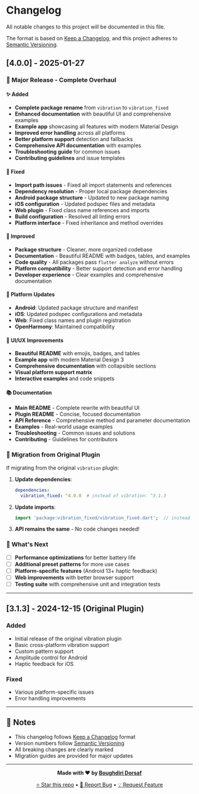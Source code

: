 # Changelog

All notable changes to this project will be documented in this file.

The format is based on [Keep a Changelog](https://keepachangelog.com/en/1.0.0/),
and this project adheres to [Semantic Versioning](https://semver.org/spec/v2.0.0.html).

## [4.0.0] - 2025-01-27

### 🎉 Major Release - Complete Overhaul

#### ✨ Added
- **Complete package rename** from `vibration` to `vibration_fixed`
- **Enhanced documentation** with beautiful UI and comprehensive examples
- **Example app** showcasing all features with modern Material Design
- **Improved error handling** across all platforms
- **Better platform support** detection and fallbacks
- **Comprehensive API documentation** with examples
- **Troubleshooting guide** for common issues
- **Contributing guidelines** and issue templates

#### 🔧 Fixed
- **Import path issues** - Fixed all import statements and references
- **Dependency resolution** - Proper local package dependencies
- **Android package structure** - Updated to new package naming
- **iOS configuration** - Updated podspec files and metadata
- **Web plugin** - Fixed class name references and imports
- **Build configuration** - Resolved all linting errors
- **Platform interface** - Fixed inheritance and method overrides

#### 🚀 Improved
- **Package structure** - Cleaner, more organized codebase
- **Documentation** - Beautiful README with badges, tables, and examples
- **Code quality** - All packages pass `flutter analyze` without errors
- **Platform compatibility** - Better support detection and error handling
- **Developer experience** - Clear examples and comprehensive documentation

#### 📱 Platform Updates
- **Android**: Updated package structure and manifest
- **iOS**: Updated podspec configurations and metadata
- **Web**: Fixed class names and plugin registration
- **OpenHarmony**: Maintained compatibility

#### 🎨 UI/UX Improvements
- **Beautiful README** with emojis, badges, and tables
- **Example app** with modern Material Design 3
- **Comprehensive documentation** with collapsible sections
- **Visual platform support matrix**
- **Interactive examples** and code snippets

#### 📚 Documentation
- **Main README** - Complete rewrite with beautiful UI
- **Plugin README** - Concise, focused documentation
- **API Reference** - Comprehensive method and parameter documentation
- **Examples** - Real-world usage examples
- **Troubleshooting** - Common issues and solutions
- **Contributing** - Guidelines for contributors

### 🔄 Migration from Original Plugin

If migrating from the original `vibration` plugin:

1. **Update dependencies**:
   ```yaml
   dependencies:
     vibration_fixed: ^4.0.0  # instead of vibration: ^3.1.3
   ```

2. **Update imports**:
   ```dart
   import 'package:vibration_fixed/vibration_fixed.dart';  // instead of package:vibration/vibration.dart
   ```

3. **API remains the same** - No code changes needed!

### 🎯 What's Next

- [ ] **Performance optimizations** for better battery life
- [ ] **Additional preset patterns** for more use cases
- [ ] **Platform-specific features** (Android 13+ haptic feedback)
- [ ] **Web improvements** with better browser support
- [ ] **Testing suite** with comprehensive unit and integration tests

---

## [3.1.3] - 2024-12-15 (Original Plugin)

### Added
- Initial release of the original vibration plugin
- Basic cross-platform vibration support
- Custom pattern support
- Amplitude control for Android
- Haptic feedback for iOS

### Fixed
- Various platform-specific issues
- Error handling improvements

---

## 📝 Notes

- This changelog follows [Keep a Changelog](https://keepachangelog.com/) format
- Version numbers follow [Semantic Versioning](https://semver.org/)
- All breaking changes are clearly marked
- Migration guides are provided for major updates

---

<div align="center">

**Made with ❤️ by [Boughdiri Dorsaf](https://github.com/boughdiri-dorsaf)**

[⭐ Star this repo](https://github.com/boughdiri-dorsaf/vibration_fixed) • [🐛 Report Bug](https://github.com/boughdiri-dorsaf/vibration_fixed/issues) • [💡 Request Feature](https://github.com/boughdiri-dorsaf/vibration_fixed/issues)

</div>
